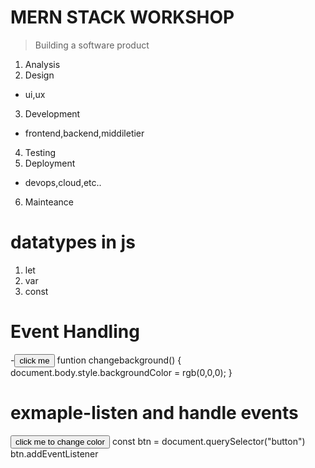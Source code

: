 # **MERN STACK WORKSHOP**
> Building a software product
1) Analysis
2) Design
- ui,ux
3) Development
- frontend,backend,middiletier
  
4) Testing
5) Deployment
- devops,cloud,etc..
6) Mainteance
# **datatypes in js**
1) let
2) var
3) const
  
# **Event Handling**
-<button id="button" onclick="addBackground()">click me</button>
    funtion changebackground()
    {
        document.body.style.backgroundColor = rgb(0,0,0);
    }
# exmaple-listen and handle events
<button>click me to change color</button>
    const btn = document.querySelector("button")
    btn.addEventListener
